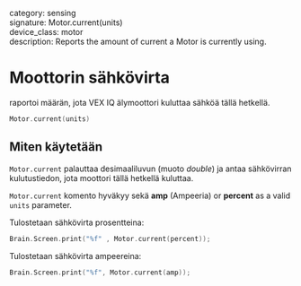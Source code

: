 category: sensing  
signature: Motor.current(units)  
device_class: motor  
description: Reports the amount of current a Motor is currently using.

# Moottorin sähkövirta

raportoi määrän, jota VEX IQ älymoottori kuluttaa sähköä tällä hetkellä.

```cpp
Motor.current(units)
```

## Miten käytetään

`Motor.current` palauttaa desimaaliluvun (muoto *double*) ja antaa sähkövirran kulutustiedon, jota moottori tällä hetkellä kuluttaa.

`Motor.current` komento hyväkyy sekä **amp** (Ampeeria) or **percent** as a valid `units` parameter.

Tulostetaan sähkövirta prosentteina:

```cpp
Brain.Screen.print("%f" , Motor.current(percent));
```

Tulostetaan sähkövirta ampeereina:

```cpp
Brain.Screen.print("%f", Motor.current(amp));
```

<advanced>
</advanced>